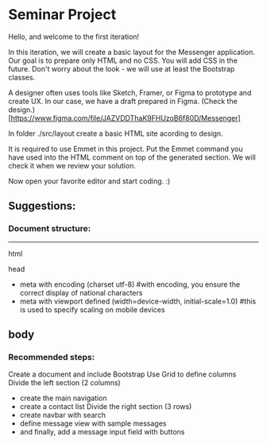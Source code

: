 # Seminar Project

Hello, and welcome to the first iteration!

In this iteration, we will create a basic layout for the Messenger application. Our goal is to prepare only HTML and no CSS. You will add CSS in the future. Don't worry about the look - we will use at least the Bootstrap classes.

A designer often uses tools like Sketch, Framer, or Figma to prototype and create UX. In our case, we have a draft prepared in Figma. (Check the design.)[https://www.figma.com/file/JAZVDDThaK9FHUzoB6f80D/Messenger]

In folder ./src/layout create a basic HTML site acording to design. 

It is required to use Emmet in this project. Put the Emmet command you have used into the HTML comment on top of the generated section. We will check it when we review your solution.

Now open your favorite editor and start coding. :)

## Suggestions:

### Document structure:

---
html

head
- meta with encoding (charset utf-8) #with encoding, you ensure the correct display of national characters
- meta with viewport defined (width=device-width, initial-scale=1.0) #this is used to specify scaling on mobile devices

body
---

### Recommended steps:
Create a document and include Bootstrap
Use Grid to define columns
Divide the  left section (2 columns)
- create the main navigation
- create a contact list
Divide the right section (3 rows)
- create navbar with search
- define message view with sample messages
- and finally, add a message input field with buttons
